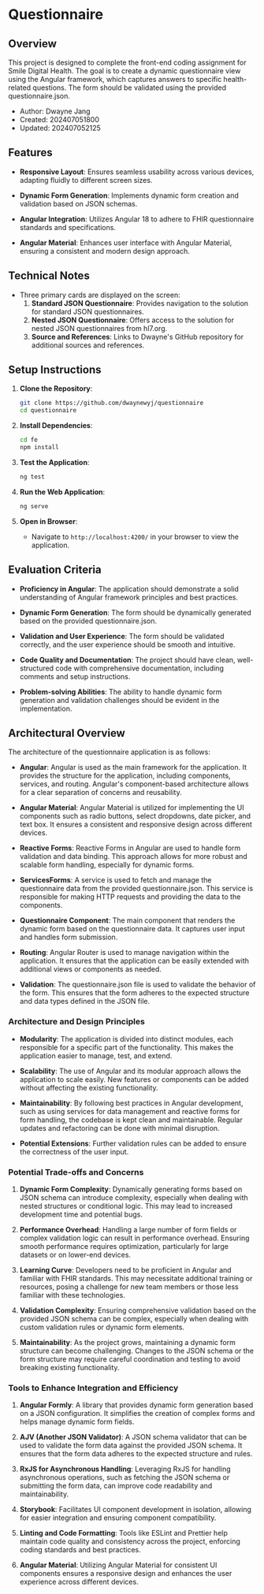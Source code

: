 # Questionnaire

## Overview

This project is designed to complete the front-end coding assignment for Smile Digital Health. The goal is to create a dynamic questionnaire view using the Angular framework, which captures answers to specific health-related questions. The form should be validated using the provided questionnaire.json.


- Author: Dwayne Jang
- Created: 202407051800
- Updated: 202407052125
  
## Features

- **Responsive Layout**: Ensures seamless usability across various devices, adapting fluidly to different screen sizes.
  
- **Dynamic Form Generation**: Implements dynamic form creation and validation based on JSON schemas.
  
- **Angular Integration**: Utilizes Angular 18 to adhere to FHIR questionnaire standards and specifications.
  
- **Angular Material**: Enhances user interface with Angular Material, ensuring a consistent and modern design approach.

## Technical Notes

- Three primary cards are displayed on the screen:
  1. **Standard JSON Questionnaire**: Provides navigation to the solution for standard JSON questionnaires.
  2. **Nested JSON Questionnaire**: Offers access to the solution for nested JSON questionnaires from hl7.org.
  3. **Source and References**: Links to Dwayne's GitHub repository for additional sources and references.
## Setup Instructions

1. **Clone the Repository**: 
    ```bash
    git clone https://github.com/dwaynewyj/questionnaire
    cd questionnaire
    ```

2. **Install Dependencies**:
    ```bash
    cd fe
    npm install
    ```

3. **Test the Application**:
    ```bash
    ng test
    ```

4. **Run the Web Application**:
    ```bash
    ng serve
    ```

5. **Open in Browser**:
    - Navigate to `http://localhost:4200/` in your browser to view the application.

## Evaluation Criteria

- **Proficiency in Angular**: The application should demonstrate a solid understanding of Angular framework principles and best practices.
  
- **Dynamic Form Generation**: The form should be dynamically generated based on the provided questionnaire.json.

- **Validation and User Experience**: The form should be validated correctly, and the user experience should be smooth and intuitive.

- **Code Quality and Documentation**: The project should have clean, well-structured code with comprehensive documentation, including comments and setup instructions.

- **Problem-solving Abilities**: The ability to handle dynamic form generation and validation challenges should be evident in the implementation.


## Architectural Overview

The architecture of the questionnaire application is as follows:

- **Angular**: Angular is used as the main framework for the application. It provides the structure for the application, including components, services, and routing. Angular's component-based architecture allows for a clear separation of concerns and reusability.
  
- **Angular Material**: Angular Material is utilized for implementing the UI components such as radio buttons, select dropdowns, date picker, and text box. It ensures a consistent and responsive design across different devices.
  
- **Reactive Forms**: Reactive Forms in Angular are used to handle form validation and data binding. This approach allows for more robust and scalable form handling, especially for dynamic forms.


- **ServicesForms**: A service is used to fetch and manage the questionnaire data from the provided questionnaire.json. This service is responsible for making HTTP requests and providing the data to the components.



- **Questionnaire Component**: The main component that renders the dynamic form based on the questionnaire data. It captures user input and handles form submission.


- **Routing**: Angular Router is used to manage navigation within the application. It ensures that the application can be easily extended with additional views or components as needed.


- **Validation**: The questionnaire.json file is used to validate the behavior of the form. This ensures that the form adheres to the expected structure and data types defined in the JSON file.


### Architecture and Design Principles

- **Modularity**: The application is divided into distinct modules, each responsible for a specific part of the functionality. This makes the application easier to manage, test, and extend.


- **Scalability**: The use of Angular and its modular approach allows the application to scale easily. New features or components can be added without affecting the existing functionality.

- **Maintainability**: By following best practices in Angular development, such as using services for data management and reactive forms for form handling, the codebase is kept clean and maintainable. Regular updates and refactoring can be done with minimal disruption.

- **Potential Extensions**: Further validation rules can be added to ensure the correctness of the user input.

### Potential Trade-offs and Concerns

1. **Dynamic Form Complexity**: Dynamically generating forms based on JSON schema can introduce complexity, especially when dealing with nested structures or conditional logic. This may lead to increased development time and potential bugs.

2. **Performance Overhead**: Handling a large number of form fields or complex validation logic can result in performance overhead. Ensuring smooth performance requires optimization, particularly for large datasets or on lower-end devices.

3. **Learning Curve**: Developers need to be proficient in Angular and familiar with FHIR standards. This may necessitate additional training or resources, posing a challenge for new team members or those less familiar with these technologies.

4. **Validation Complexity**: Ensuring comprehensive validation based on the provided JSON schema can be complex, especially when dealing with custom validation rules or dynamic form elements.

5. **Maintainability**: As the project grows, maintaining a dynamic form structure can become challenging. Changes to the JSON schema or the form structure may require careful coordination and testing to avoid breaking existing functionality.

### Tools to Enhance Integration and Efficiency

1. **Angular Formly**: A library that provides dynamic form generation based on a JSON configuration. It simplifies the creation of complex forms and helps manage dynamic form fields.

2. **AJV (Another JSON Validator)**: A JSON schema validator that can be used to validate the form data against the provided JSON schema. It ensures that the form data adheres to the expected structure and rules.

3. **RxJS for Asynchronous Handling**: Leveraging RxJS for handling asynchronous operations, such as fetching the JSON schema or submitting the form data, can improve code readability and maintainability.

4. **Storybook**: Facilitates UI component development in isolation, allowing for easier integration and ensuring component compatibility.

5. **Linting and Code Formatting**: Tools like ESLint and Prettier help maintain code quality and consistency across the project, enforcing coding standards and best practices.

6. **Angular Material**: Utilizing Angular Material for consistent UI components ensures a responsive design and enhances the user experience across different devices.
